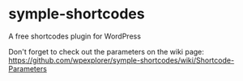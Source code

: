 symple-shortcodes
=================

A free shortcodes plugin for WordPress

Don't forget to check out the parameters on the wiki page:  https://github.com/wpexplorer/symple-shortcodes/wiki/Shortcode-Parameters

